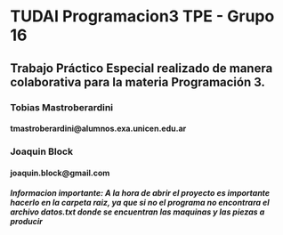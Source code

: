 <h1>TUDAI Programacion3 TPE - Grupo 16</h1>

<h2>Trabajo Práctico Especial realizado de manera colaborativa para la materia Programación 3.</h2>

<h3>Tobias Mastroberardini</h3>
<h4>tmastroberardini@alumnos.exa.unicen.edu.ar</h4>

<h3>Joaquin Block</h3>
<h4>joaquin.block@gmail.com</h4>

<h5>Informacion importante: A la hora de abrir el proyecto es importante hacerlo en la carpeta raiz, ya que si no el programa no encontrara el archivo datos.txt donde se encuentran las maquinas y las piezas a producir</h5>
